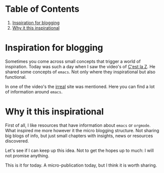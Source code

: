
# Table of Contents

1.  [Inspiration for blogging](#org70d7e25)
2.  [Why it this inspirational](#org5e71f2a)



<a id="org70d7e25"></a>

# Inspiration for blogging

Sometimes you come across small concepts that trigger a world of inspiration. Today was such a day when I saw the video's of [C'est la Z](https://cestlaz.github.io/stories/emacs/). He shared some concepts of `emacs`. Not only where they inspirational but also functional.  

In one of the video's the [irreal](https://irreal.org/blog/?p=11433) site was mentioned. Here you can find a lot of information around `emacs`.


<a id="org5e71f2a"></a>

# Why it this inspirational

First of all, I like resources that have information about `emacs` or `orgmode`. What inspired me more however it the micro blogging structure. Not sharing big blogs of info, but just small chapters with insights, news or resources discovered.

Let's see if I can keep up this idea. Not to get the hopes up to much: I will not promise anything.

This is it for today. A micro-publication today, but I think it is worth sharing.

